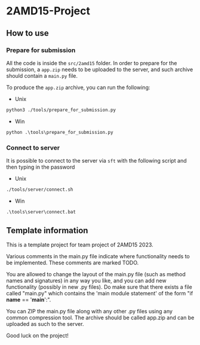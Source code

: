 # 2AMD15-Project

## How to use

### Prepare for submission

All the code is inside the `src/2amd15` folder. In order to prepare for the submission, a `app.zip` needs to be uploaded to the server, and such archive should contain a `main.py` file.

To produce the `app.zip` archive, you can run the following:

* Unix
```bash
python3 ./tools/prepare_for_submission.py
```
* Win
```cmd
python .\tools\prepare_for_submission.py
```

### Connect to server
It is possible to connect to the server via `sft` with the following script and then typing in the password
* Unix
```bash
./tools/server/connect.sh
```
* Win
```cmd
.\tools\server\connect.bat
```

## Template information
This is a template project for team project of 2AMD15 2023.

Various comments in the main.py file indicate where functionality needs to be implemented.
These comments are marked TODO.

You are allowed to change the layout of the main.py file (such as method names and signatures) in any way you like,
and you can add new functionality (possibly in new .py files). Do make sure that there exists a file called "main.py"
which contains the 'main module statement' of the form "if __name__ == '__main__':".

You can ZIP the main.py file along with any other .py files using any common compression tool. The archive should
be called app.zip and can be uploaded as such to the server.

Good luck on the project!
